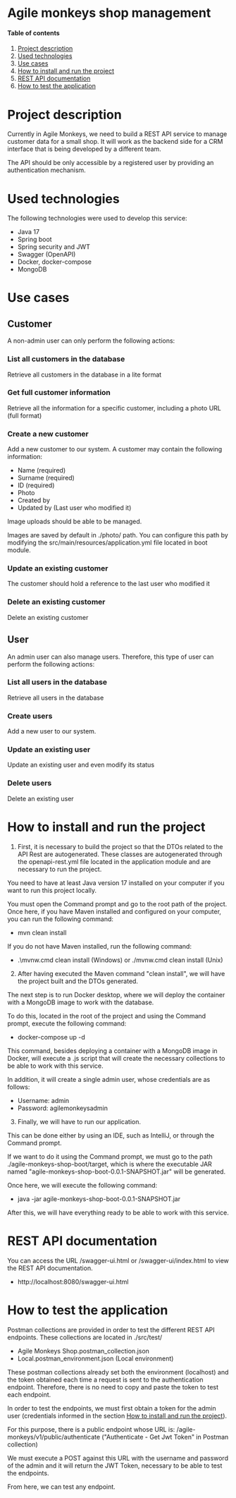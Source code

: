 Agile monkeys shop management
==============================

#### Table of contents
1. [Project description](#project-description)
2. [Used technologies](#used-technologies)
3. [Use cases](#use-cases)
4. [How to install and run the project](#how-to-install-and-run-the-project)
5. [REST API documentation](#rest-api-documentation)
6. [How to test the application](#how-to-test-the-application)

<a name="project-description"></a>
# Project description
Currently in Agile Monkeys, we need to build a REST API service to manage customer data for a small shop. It
will work as the backend side for a CRM interface that is being developed by a different team.

The API should be only accessible by a registered user by providing an authentication mechanism.

<a name="used-technologies"></a>
# Used technologies
The following technologies were used to develop this service:
* Java 17
* Spring boot
* Spring security and JWT
* Swagger (OpenAPI)
* Docker, docker-compose
* MongoDB

<a name="use-cases"></a>
# Use cases

## Customer
A non-admin user can only perform the following actions:

### List all customers in the database
Retrieve all customers in the database in a lite format

### Get full customer information
Retrieve all the information for a specific customer, including a photo URL (full format)

### Create a new customer
Add a new customer to our system. A customer may contain the following information:
* Name (required)
* Surname (required)
* ID (required)
* Photo
* Created by
* Updated by (Last user who modified it)

Image uploads should be able to be managed.

Images are saved by default in ./photo/ path. You can configure this path by modifying the src/main/resources/application.yml file located in boot module.

### Update an existing customer
The customer should hold a reference to the last user who modified it

### Delete an existing customer
Delete an existing customer

## User
An admin user can also manage users. Therefore, this type of user can perform the following actions:

### List all users in the database
Retrieve all users in the database

### Create users
Add a new user to our system.

### Update an existing user
Update an existing user and even modify its status

### Delete users
Delete an existing user

<a name="how-to-install-and-run-the-project"></a>
# How to install and run the project
1. First, it is necessary to build the project so that the DTOs related to the API Rest are autogenerated.
These classes are autogenerated through the openapi-rest.yml file located in the application module and are necessary to run the project.

You need to have at least Java version 17 installed on your computer if you want to run this project locally.

You must open the Command prompt and go to the root path of the project. Once here, if you have Maven installed and configured on your computer, you can run the following command:
* mvn clean install

If you do not have Maven installed, run the following command:
* .\mvnw.cmd clean install (Windows) or ./mvnw.cmd clean install (Unix)

2. After having executed the Maven command "clean install", we will have the project built and the DTOs generated.

The next step is to run Docker desktop, where we will deploy the container with a MongoDB image to work with the database.

To do this, located in the root of the project and using the Command prompt, execute the following command:
* docker-compose up -d

This command, besides deploying a container with a MongoDB image in Docker, will execute a .js script that will create the necessary collections to be able to work with this service.

In addition, it will create a single admin user, whose credentials are as follows:
* Username: admin
* Password: agilemonkeysadmin

3. Finally, we will have to run our application.

This can be done either by using an IDE, such as IntelliJ, or through the Command prompt.

If we want to do it using the Command prompt, we must go to the path ./agile-monkeys-shop-boot/target, which is where the executable JAR named "agile-monkeys-shop-boot-0.0.1-SNAPSHOT.jar" will be generated.

Once here, we will execute the following command:
* java -jar agile-monkeys-shop-boot-0.0.1-SNAPSHOT.jar

After this, we will have everything ready to be able to work with this service.

<a name="rest-api-documentation"></a>
# REST API documentation
You can access the URL /swagger-ui.html or /swagger-ui/index.html to view the REST API documentation.
* http://localhost:8080/swagger-ui.html

<a name="how-to-test-the-application"></a>
# How to test the application
Postman collections are provided in order to test the different REST API endpoints. These collections are located in ./src/test/
* Agile Monkeys Shop.postman_collection.json
* Local.postman_environment.json (Local environment)

These postman collections already set both the environment (localhost) and the token obtained each time a request is sent to the authentication endpoint. Therefore, there is no need to copy and paste the token to test each endpoint.

In order to test the endpoints, we must first obtain a token for the admin user (credentials informed in the section [How to install and run the project](#how-to-install-and-run-the-project)).

For this purpose, there is a public endpoint whose URL is: /agile-monkeys/v1/public/authenticate ("Authenticate - Get Jwt Token" in Postman collection)

We must execute a POST against this URL with the username and password of the admin and it will return the JWT Token, necessary to be able to test the endpoints.

From here, we can test any endpoint.

